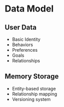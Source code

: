 # Data Model

## User Data
- Basic Identity
- Behaviors
- Preferences 
- Goals
- Relationships

## Memory Storage
- Entity-based storage
- Relationship mapping
- Versioning system
